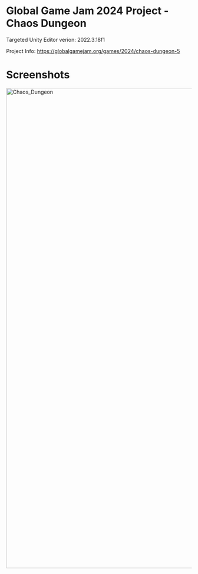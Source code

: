 # Global Game Jam 2024 Project - Chaos Dungeon

Targeted Unity Editor verion: 2022.3.18f1

Project Info: https://globalgamejam.org/games/2024/chaos-dungeon-5

# Screenshots
<img width="1305" alt="Chaos_Dungeon" src="https://github.com/pugkung/GGJ2024-ChaosDungeon/assets/1910103/02b1bc75-2091-4ad0-ab1b-3da2925d2618">
